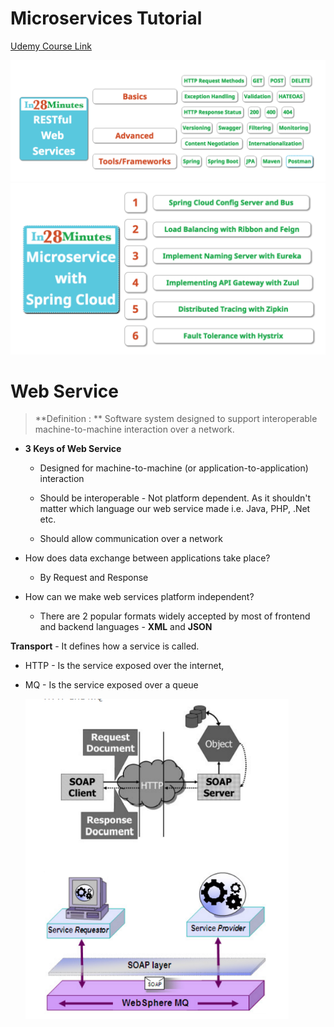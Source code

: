 # Microservices Tutorial

[Udemy Course Link](https://www.udemy.com/course/microservices-with-spring-boot-and-spring-cloud/?couponCode=UPGRADE02223)

<img src="images/roadmap1.png" alt="" style="zoom: 67%;" />

<img src="images/roadmap2.png" alt="" style="zoom: 67%;" />



# Web Service

> **Definition : ** Software system designed to support interoperable machine-to-machine interaction over a network.

- **3 Keys of Web Service** 

  - Designed for machine-to-machine (or application-to-application) interaction 

  - Should be interoperable - Not platform dependent. As it shouldn't matter which language our web service made i.e. Java, PHP, .Net etc.

  - Should allow communication over a network

- How does data exchange between applications take place?

  - By Request and Response

- How can we make web services platform independent?

  - There are 2 popular formats widely accepted by most of frontend and backend languages - **XML** and **JSON**



**Transport** - It defines how a service is called. 

- HTTP - Is the service exposed over the internet,

- MQ - Is the service exposed over a queue

  <img src="images/transport.png" alt="transport" style="zoom: 80%;" />